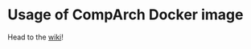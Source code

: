 # Usage of CompArch Docker image

Head to the [wiki](https://github.com/SSModelGit/DokerFiles/wiki)!
